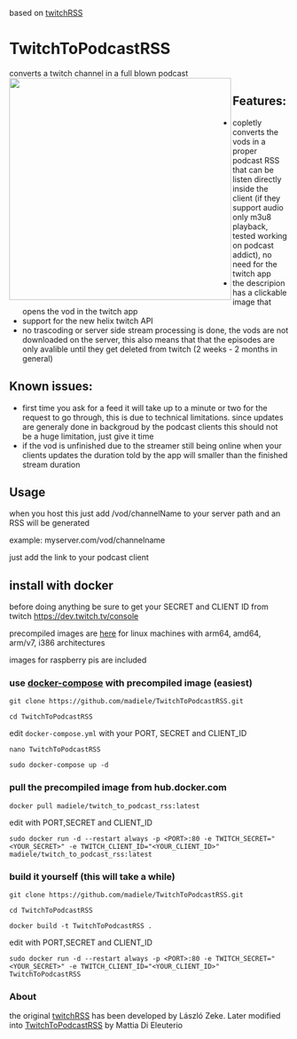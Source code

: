 based on [twitchRSS](https://github.com/lzeke0/TwitchRSS)

# TwitchToPodcastRSS

converts a twitch channel in a full blown podcast
<a label="example of it working with podcast addict" href="url"><img src="https://user-images.githubusercontent.com/4585690/129647659-b3bec66b-4cbb-408c-840c-9596f0c32dc2.jpg" align="left" height="400" ></a>
## Features:
- copletly converts the vods in a proper podcast RSS that can be listen directly inside the client (if they support audio only m3u8 playback, tested working on podcast addict), no need for the twitch app
- the descripion has a clickable image that opens the vod in the twitch app
- support for the new helix twitch API
- no trascoding or server side stream processing is done, the vods are not downloaded on the server, this also means that that the episodes are only avalible until they get deleted from twitch (2 weeks - 2 months in general)

## Known issues:
- first time you ask for a feed it will take up to a minute or two for the request to go through, this is due to technical limitations. since updates are generaly done in backgroud by the podcast clients this should not be a huge limitation, just give it time
- if the vod is unfinished due to the streamer still being online when your clients updates the duration told by the app will smaller than the finished stream duration

## Usage
when you host this just add /vod/channelName to your server path and an RSS will be generated

example: myserver.com/vod/channelname

just add the link to your podcast client

## install with docker
before doing anything be sure to get your SECRET and CLIENT ID from twitch
https://dev.twitch.tv/console

precompiled images are [here](https://hub.docker.com/r/madiele/twitch_to_podcast_rss/) for linux machines with arm64, amd64, arm/v7, i386 architectures

images for raspberry pis are included  


### use [docker-compose](https://docs.docker.com/compose/install/) with precompiled image (easiest)

`git clone https://github.com/madiele/TwitchToPodcastRSS.git`

`cd TwitchToPodcastRSS`

edit `docker-compose.yml` with your PORT, SECRET and CLIENT_ID

`nano TwitchToPodcastRSS`

`sudo docker-compose up -d`

### pull the precompiled image from hub.docker.com
  
  `docker pull madiele/twitch_to_podcast_rss:latest`

edit with PORT,SECRET and CLIENT_ID

  `sudo docker run -d --restart always -p <PORT>:80 -e TWITCH_SECRET="<YOUR_SECRET>" -e TWITCH_CLIENT_ID="<YOUR_CLIENT_ID>" madiele/twitch_to_podcast_rss:latest`

### build it yourself (this will take a while)

`git clone https://github.com/madiele/TwitchToPodcastRSS.git`

`cd TwitchToPodcastRSS`

`docker build -t TwitchToPodcastRSS .`

edit with PORT,SECRET and CLIENT_ID

`sudo docker run -d --restart always -p <PORT>:80 -e TWITCH_SECRET="<YOUR_SECRET>" -e TWITCH_CLIENT_ID="<YOUR_CLIENT_ID>" TwitchToPodcastRSS`

### About
the original [twitchRSS](https://github.com/lzeke0/TwitchRSS) has been developed by László Zeke.
Later modified into [TwitchToPodcastRSS](https://github.com/madiele/TwitchToPodcastRSS) by Mattia Di Eleuterio

